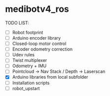 # medibotv4_ros


TODO LIST:
- [ ] Robot footprint
- [ ] Arduino encoder library
- [ ] Closed-loop motor control
- [ ] Encoder odometry correction
- [ ] Udev rules
- [ ] Twist multiplexer
- [ ] Odometry + IMU
- [ ] Pointcloud -> Nav Stack / Depth -> Laserscan
- [x] Arduino libraries from local subfolder
- [ ] Installation scripts
- [ ] robot_upstart
